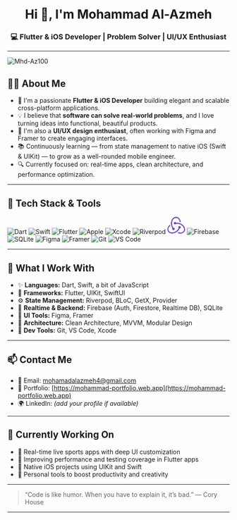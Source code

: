 <h1 align="center">Hi 👋, I'm Mohammad Al-Azmeh</h1>
<h3 align="center">💻 Flutter & iOS Developer | Problem Solver | UI/UX Enthusiast</h3>

---
<p align="left"> <img src="https://komarev.com/ghpvc/?username=Mhd-Az100&label=Profile%20views&color=0e75b6&style=flat" alt="Mhd-Az100" /> </p>

## 🙋‍♂️ About Me

- 🚀 I'm a passionate **Flutter & iOS Developer** building elegant and scalable cross-platform applications.
- 💡 I believe that **software can solve real-world problems**, and I love turning ideas into functional, beautiful products.
- 🎨 I'm also a **UI/UX design enthusiast**, often working with Figma and Framer to create engaging interfaces.
- 📚 Continuously learning — from state management to native iOS (Swift & UIKit) — to grow as a well-rounded mobile engineer.
- 🔍 Currently focused on: real-time apps, clean architecture, and performance optimization.

---

## 🚀 Tech Stack & Tools

<p align="left">
  <!-- Languages -->
  <img src="https://cdn.jsdelivr.net/gh/devicons/devicon/icons/dart/dart-original.svg" alt="Dart" width="40" height="40"/>
  <img src="https://cdn.jsdelivr.net/gh/devicons/devicon/icons/swift/swift-original.svg" alt="Swift" width="40" height="40"/>

  <!-- Frameworks -->
  <img src="https://cdn.jsdelivr.net/gh/devicons/devicon/icons/flutter/flutter-original.svg" alt="Flutter" width="40" height="40"/>

  <!-- iOS Tools -->
  <img src="https://upload.wikimedia.org/wikipedia/commons/f/fa/Apple_logo_black.svg" alt="Apple" width="40" height="40"/>
  <img src="https://cdn.jsdelivr.net/gh/devicons/devicon/icons/xcode/xcode-original.svg" alt="Xcode" width="40" height="40"/>

  <!-- State Management -->
  <img src="https://avatars.githubusercontent.com/u/51670941?s=200&v=4" alt="Riverpod" width="40" height="40"/>
  <img src="https://raw.githubusercontent.com/devicons/devicon/master/icons/redux/redux-original.svg" alt="BLoC (Redux style)" width="40" height="40"/>

  <!-- Backend & DB -->
  <img src="https://www.vectorlogo.zone/logos/firebase/firebase-icon.svg" alt="Firebase" width="40" height="40"/>
  <img src="https://cdn.jsdelivr.net/gh/devicons/devicon/icons/sqlite/sqlite-original.svg" alt="SQLite" width="40" height="40"/>

  <!-- UI Design -->
  <img src="https://www.vectorlogo.zone/logos/figma/figma-icon.svg" alt="Figma" width="40" height="40"/>
  <img src="https://raw.githubusercontent.com/framer/logos/main/logos/framer/icon.svg" alt="Framer" width="40" height="40"/>

  <!-- Tools -->
  <img src="https://cdn.jsdelivr.net/gh/devicons/devicon/icons/git/git-original.svg" alt="Git" width="40" height="40"/>
  <img src="https://cdn.jsdelivr.net/gh/devicons/devicon/icons/vscode/vscode-original.svg" alt="VS Code" width="40" height="40"/>
</p>

---

## 🧠 What I Work With

- ✨ **Languages:** Dart, Swift, a bit of JavaScript  
- 🧩 **Frameworks:** Flutter, UIKit, SwiftUI  
- ⚙️ **State Management:** Riverpod, BLoC, GetX, Provider  
- 📡 **Realtime & Backend:** Firebase (Auth, Firestore, Realtime DB), SQLite  
- 🎨 **UI Tools:** Figma, Framer  
- 🧱 **Architecture:** Clean Architecture, MVVM, Modular Design  
- 🧰 **Dev Tools:** Git, VS Code, Xcode

---

## 📫 Contact Me

- 📩 Email: [mohamadalazmeh4@gmail.com](mailto:mohamadalazmeh4@gmail.com)
- 💼 Portfolio: [https://mohammad-portfolio.web.app](https://mohammad-portfolio.web.app)
- 🌍 LinkedIn: *(add your profile if available)*

---

## 📌 Currently Working On

- 📱 Real-time live sports apps with deep UI customization  
- 🧪 Improving performance and testing coverage in Flutter apps  
- 🍎 Native iOS projects using UIKit and Swift  
- 🚀 Personal tools to boost productivity and creativity

---

> “Code is like humor. When you have to explain it, it’s bad.” — Cory House

---
